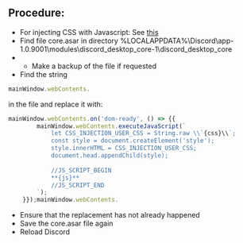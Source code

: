 ## Procedure: 
- For injecting CSS with Javascript: See [this](https://gist.github.com/ebith/fa0381b8b386c349da4dd474957791f9)
- Find file core.asar in directory %LOCALAPPDATA%\Discord\app-1.0.9001\modules\discord_desktop_core-1\discord_desktop_core
- - Make a backup of the file if requested
- Find the string 
```js 
mainWindow.webContents.
``` 
in the file and replace it with:
```js
mainWindow.webContents.on('dom-ready', () => {{
        mainWindow.webContents.executeJavaScript(`
            let CSS_INJECTION_USER_CSS = String.raw \\`{css}\\`;  
            const style = document.createElement('style');  
            style.innerHTML = CSS_INJECTION_USER_CSS;  
            document.head.appendChild(style);  
              
            //JS_SCRIPT_BEGIN 
            **{js}** 
            //JS_SCRIPT_END 
        `);
    }});mainWindow.webContents.
```
  - Ensure that the replacement has not already happened
- Save the core.asar file again
- Reload Discord

